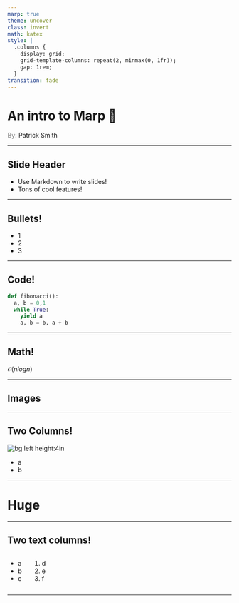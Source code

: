 ```yaml
---
marp: true
theme: uncover
class: invert
math: katex
style: |
  .columns {
    display: grid;
    grid-template-columns: repeat(2, minmax(0, 1fr));
    gap: 1rem;
  }
transition: fade
---
```


<script src="https://cdn.tailwindcss.com/3.0.0"></script>
<script>tailwind.config = { corePlugins: { preflight: false } }</script>

# An intro to Marp :rocket:
<span style="color:grey">By:</span> Patrick Smith

---

## Slide Header

* Use Markdown to write slides!
* Tons of cool features!

---

## Bullets!

- 1
- 2
- 3

---

## Code!

``` python
def fibonacci():
  a, b = 0,1
  while True:
    yield a
    a, b = b, a + b

```

---

## Math!

$\mathcal{O}(nlog{n})$

---

## Images


---

## Two Columns!

![bg left height:4in]()

* a
* b

---

<!--_color: red-->
<!--_backgroundColor: black-->
# <!--fit-->Huge


---

## Two text columns!

<div class="columns">
  <div>

  * a
  * b
  * c

  </div>
  <div>

  1. d
  1. e
  1. f

  </div>
</div>

---

